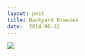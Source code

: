 ```yaml
---
layout: post
title: Backyard Breezes
date:  2014-06-22
---
```


![](https://c2.staticflickr.com/4/3867/14296391689_5129ea109f_z_d.jpg)